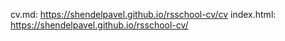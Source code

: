 cv.md: https://shendelpavel.github.io/rsschool-cv/cv
index.html: https://shendelpavel.github.io/rsschool-cv/
